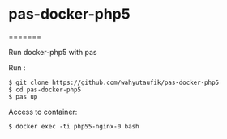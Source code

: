 # pas-docker-php5
=======

Run docker-php5 with pas

Run :
```
$ git clone https://github.com/wahyutaufik/pas-docker-php5
$ cd pas-docker-php5
$ pas up
```

Access to container:
```
$ docker exec -ti php55-nginx-0 bash
```